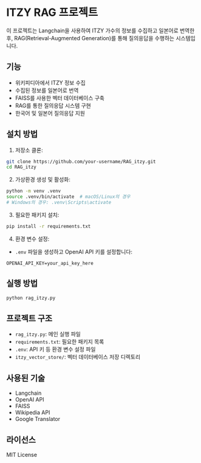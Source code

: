 # ITZY RAG 프로젝트

이 프로젝트는 Langchain을 사용하여 ITZY 가수의 정보를 수집하고 일본어로 번역한 후, RAG(Retrieval-Augmented Generation)를 통해 질의응답을 수행하는 시스템입니다.

## 기능

- 위키피디아에서 ITZY 정보 수집
- 수집된 정보를 일본어로 번역
- FAISS를 사용한 벡터 데이터베이스 구축
- RAG를 통한 질의응답 시스템 구현
- 한국어 및 일본어 질의응답 지원

## 설치 방법

1. 저장소 클론:
```bash
git clone https://github.com/your-username/RAG_itzy.git
cd RAG_itzy
```

2. 가상환경 생성 및 활성화:
```bash
python -m venv .venv
source .venv/bin/activate  # macOS/Linux의 경우
# Windows의 경우: .venv\Scripts\activate
```

3. 필요한 패키지 설치:
```bash
pip install -r requirements.txt
```

4. 환경 변수 설정:
- `.env` 파일을 생성하고 OpenAI API 키를 설정합니다:
```
OPENAI_API_KEY=your_api_key_here
```

## 실행 방법

```bash
python rag_itzy.py
```

## 프로젝트 구조

- `rag_itzy.py`: 메인 실행 파일
- `requirements.txt`: 필요한 패키지 목록
- `.env`: API 키 등 환경 변수 설정 파일
- `itzy_vector_store/`: 벡터 데이터베이스 저장 디렉토리

## 사용된 기술

- Langchain
- OpenAI API
- FAISS
- Wikipedia API
- Google Translator

## 라이선스

MIT License